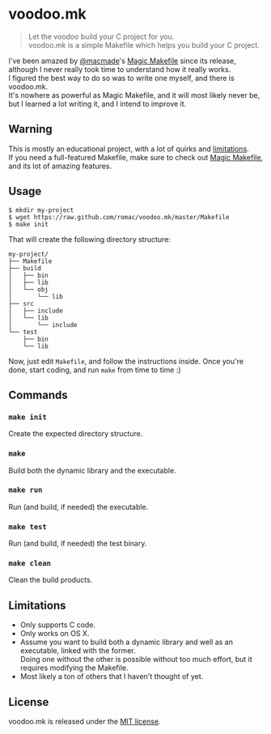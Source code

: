 
# voodoo.mk

> Let the voodoo build your C project for you.  
> voodoo.mk is a simple Makefile which helps you build your C project.

I've been amazed by [@macmade](https://github.com/macmade)'s [Magic Makefile][] since its release, although I never really took time to understand how it really works.  
I figured the best way to do so was to write one myself, and there is voodoo.mk.  
It's nowhere as powerful as Magic Makefile, and it will most likely never be, but I learned a lot writing it, and I intend to improve it.

## Warning

This is mostly an educational project, with a lot of quirks and [limitations](#limitations).  
If you need a full-featured Makefile, make sure to check out [Magic Makefile][], and its lot of amazing features.

[Magic Makefile]: http://www.eosgarden.com/en/opensource/magic-makefile/overview/

## Usage

    $ mkdir my-project
    $ wget https://raw.github.com/romac/voodoo.mk/master/Makefile
    $ make init

That will create the following directory structure:

    my-project/
    ├── Makefile
    ├── build
    │   ├── bin
    │   ├── lib
    │   └── obj
    │       └── lib
    ├── src
    │   ├── include
    │   └── lib
    │       └── include
    └── test
        ├── bin
        └── lib

Now, just edit `Makefile`, and follow the instructions inside.
Once you're done, start coding, and run `make` from time to time :)

## Commands

### `make init`
Create the expected directory structure.

### `make`
Build both the dynamic library and the executable.

### `make run`
Run (and build, if needed) the executable.

### `make test`
Run (and build, if needed) the test binary.

### `make clean`
Clean the build products.

## Limitations

- Only supports C code.
- Only works on OS X.
- Assume you want to build both a dynamic library and well as an executable, linked with the former.  
  Doing one without the other is possible without too much effort, but it requires modifying the Makefile.
- Most likely a ton of others that I haven't thought of yet.

## License

voodoo.mk is released under the [MIT license](http://romac.mit-license.org).
